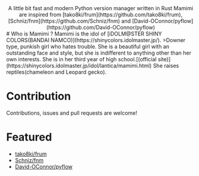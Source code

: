 
<div style="text-align: center;">
A little bit fast and modern Python version manager written in Rust
Mamimi are inspired from [tako8ki/frum](https://github.com/tako8ki/frum),[Schniz/fnm](https://github.com/Schniz/fnm) and [David-OConnor/pyflow](https://github.com/David-OConnor/pyflow)
</div>
# Who is Mamimi ?
Mamimi is the idol of [iDOLM@STER SHINY COLORS(BANDAI NAMCO)](https://shinycolors.idolmaster.jp/).
>Downer type, punkish girl who hates trouble. She is a beautiful girl with an outstanding face and style, but she is indifferent to anything other than her own interests. She is in her third year of high school.[(official site)](https://shinycolors.idolmaster.jp/idol/lantica/mamimi.html)
She raises reptiles(chameleon and Leopard gecko).

# Contribution
Contributions, issues and pull requests are welcome!

# Featured
- [tako8ki/frum](https://github.com/tako8ki/frum)
- [Schniz/fnm](https://github.com/Schniz/fnm)
- [David-OConnor/pyflow](https://github.com/David-OConnor/pyflow)
